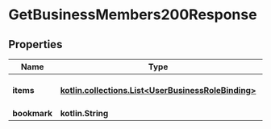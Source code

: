 
# GetBusinessMembers200Response

## Properties
| Name | Type | Description | Notes |
| ------------ | ------------- | ------------- | ------------- |
| **items** | [**kotlin.collections.List&lt;UserBusinessRoleBinding&gt;**](UserBusinessRoleBinding.md) | List of business members. |  |
| **bookmark** | **kotlin.String** |  |  [optional] |



